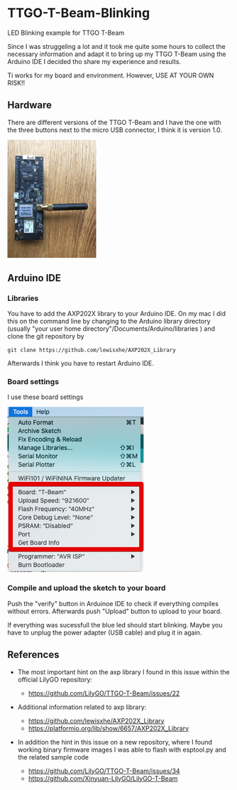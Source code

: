 # TTGO-T-Beam-Blinking
LED Blinking example for TTGO T-Beam

Since I was struggeling a lot and it took me quite some hours to collect the necessary information and adapt it to bring up my TTGO T-Beam using the Arduino IDE I decided tho share my experience and results.

Ti works for my board and environment. However, USE AT YOUR OWN RISK!!

## Hardware
There are different versions of the TTGO T-Beam and I have the one with the three buttons next to the micro USB connector, I think it is version 1.0.

<img src="https://github.com/luckynrslevin/TTGO-T-Beam-Blinking/raw/master/images/TTGO-T-Beam.JPG" width="200">

## Arduino IDE
### Libraries
You have to add the AXP202X library to your Arduino IDE. On my mac I did this on the command line by changing to the Arduino library directory (usually "your user home directory"/Documents/Arduino/libraries ) and clone the git repository by

```
git clone https://github.com/lewisxhe/AXP202X_Library
```
Afterwards I think you have to restart Arduino IDE.

### Board settings
I use these board settings

![Arduino tools configuration settings](/images/LilyGO-T-Beam-Arduino%201.8.12.png)


### Compile and upload the sketch to your board
Push the "verify" button in Arduinoe IDE to check if everything compiles without errors.
Afterwards push "Upload" button to upload to your board.

If everything was sucessfull the blue led should start blinking. Maybe you have to unplug the power adapter (USB cable) and plug it in again.


## References
* The most important hint on the axp library I found in this issue within the official LilyGO repository:
  * https://github.com/LilyGO/TTGO-T-Beam/issues/22

* Additional information related to axp library:
  * https://github.com/lewisxhe/AXP202X_Library
  * https://platformio.org/lib/show/6657/AXP202X_Library

* In addition the hint in this issue on a new repository, where I found working binary firmware images I was able to flash with esptool.py and the related sample code
  * https://github.com/LilyGO/TTGO-T-Beam/issues/34
  * https://github.com/Xinyuan-LilyGO/LilyGO-T-Beam
